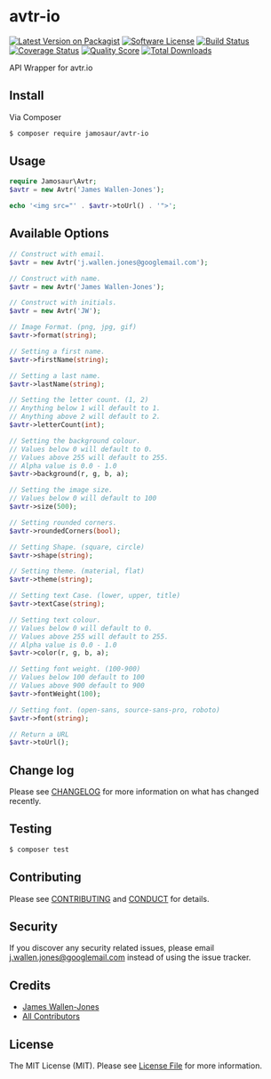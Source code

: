 # avtr-io

[![Latest Version on Packagist][ico-version]][link-packagist]
[![Software License][ico-license]](LICENSE.md)
[![Build Status][ico-travis]][link-travis]
[![Coverage Status][ico-scrutinizer]][link-scrutinizer]
[![Quality Score][ico-code-quality]][link-code-quality]
[![Total Downloads][ico-downloads]][link-downloads]

API Wrapper for avtr.io

## Install

Via Composer

``` bash
$ composer require jamosaur/avtr-io
```

## Usage

``` php
require Jamosaur\Avtr;
$avtr = new Avtr('James Wallen-Jones');

echo '<img src="' . $avtr->toUrl() . '">';
```

## Available Options
```php
// Construct with email.
$avtr = new Avtr('j.wallen.jones@googlemail.com');

// Construct with name.
$avtr = new Avtr('James Wallen-Jones');

// Construct with initials.
$avtr = new Avtr('JW');

// Image Format. (png, jpg, gif)
$avtr->format(string);

// Setting a first name.
$avtr->firstName(string);

// Setting a last name.
$avtr->lastName(string);

// Setting the letter count. (1, 2)
// Anything below 1 will default to 1.
// Anything above 2 will default to 2.
$avtr->letterCount(int);

// Setting the background colour.
// Values below 0 will default to 0.
// Values above 255 will default to 255.
// Alpha value is 0.0 - 1.0
$avtr->background(r, g, b, a);

// Setting the image size.
// Values below 0 will default to 100
$avtr->size(500);

// Setting rounded corners.
$avtr->roundedCorners(bool);

// Setting Shape. (square, circle)
$avtr->shape(string);

// Setting theme. (material, flat)
$avtr->theme(string);

// Setting text Case. (lower, upper, title)
$avtr->textCase(string);

// Setting text colour.
// Values below 0 will default to 0.
// Values above 255 will default to 255.
// Alpha value is 0.0 - 1.0
$avtr->color(r, g, b, a);

// Setting font weight. (100-900)
// Values below 100 default to 100
// Values above 900 default to 900
$avtr->fontWeight(100);

// Setting font. (open-sans, source-sans-pro, roboto)
$avtr->font(string);

// Return a URL
$avtr->toUrl();

```

## Change log

Please see [CHANGELOG](CHANGELOG.md) for more information on what has changed recently.

## Testing

``` bash
$ composer test
```

## Contributing

Please see [CONTRIBUTING](CONTRIBUTING.md) and [CONDUCT](CONDUCT.md) for details.

## Security

If you discover any security related issues, please email j.wallen.jones@googlemail.com instead of using the issue tracker.

## Credits

- [James Wallen-Jones][link-author]
- [All Contributors][link-contributors]

## License

The MIT License (MIT). Please see [License File](LICENSE.md) for more information.

[ico-version]: https://img.shields.io/packagist/v/Jamosaur/avtr-io.svg?style=flat-square
[ico-license]: https://img.shields.io/badge/license-MIT-brightgreen.svg?style=flat-square
[ico-travis]: https://img.shields.io/travis/jamosaur/avtr-io/master.svg?style=flat-square
[ico-scrutinizer]: https://img.shields.io/scrutinizer/coverage/g/Jamosaur/avtr-io.svg?style=flat-square
[ico-code-quality]: https://img.shields.io/scrutinizer/g/jamosaur/avtr-io.svg?style=flat-square
[ico-downloads]: https://img.shields.io/packagist/dt/Jamosaur/avtr-io.svg?style=flat-square

[link-packagist]: https://packagist.org/packages/Jamosaur/avtr-io
[link-travis]: https://travis-ci.org/jamosaur/avtr-io
[link-scrutinizer]: https://scrutinizer-ci.com/g/Jamosaur/avtr-io/code-structure
[link-code-quality]: https://scrutinizer-ci.com/g/Jamosaur/avtr-io
[link-downloads]: https://packagist.org/packages/Jamosaur/avtr-io
[link-author]: https://github.com/jamosaur
[link-contributors]: ../../contributors
